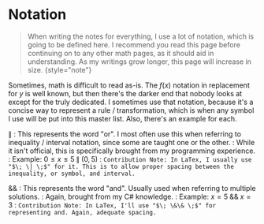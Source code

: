 # Notation

> When writing the notes for everything, I use a lot of notation, which is going to be defined here.
I recommend you read this page before continuing on to any other math pages, as it should aid in understanding.
As my writings grow longer, this page will increase in size.
{style="note"}

Sometimes, math is difficult to read as-is.
The $f(x)$ notation in replacement for $y$ is well known, but then there's the darker end that nobody looks at except for the truly dedicated.
I sometimes use that notation, because it's a concise way to represent a rule / transformation, which is when any symbol I use will be put into this master list.
Also, there's an example for each.

$\|$
: This represents the word "or".
I most often use this when referring to inequality / interval notation, since some are taught one or the other.
: While it isn't official, this is specifically brought from my programming experience.
: Example: $0 \leq x \leq 5 \; \| \; (0,5)$
: `Contribution Note: In LaTex, I usually use "$\; \| \;$" for it.
This is to allow proper spacing between the inequality, or symbol, and interval.`

$\&\&$
: This represents the word "and".
Usually used when referring to multiple solutions.
: Again, brought from my C# knowledge.
: Example: $x = 5 \; \&\& \; x = 3$
: `Contribution Note: In LaTex, I'll use "$\; \&\& \;$" for representing and.
Again, adequate spacing.`

